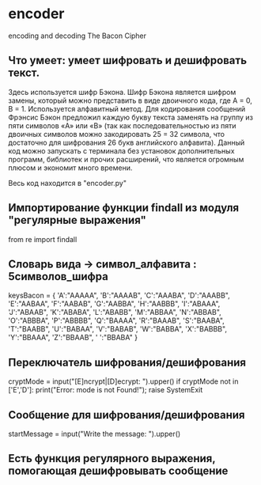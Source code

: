 # encoder
encoding and decoding The Bacon Cipher

## Что умеет: умеет шифровать и дешифровать текст.

Здесь используется шифр Бэкона. Шифр Бэкона является шифром замены, который можно представить в виде двоичного кода, где A = 0, B = 1. 
Используется алфавитный метод. Для кодирования сообщений Фрэнсис Бэкон предложил каждую букву текста заменять на группу из пяти символов «A» или «B» (так как последовательностью из пяти двоичных символов можно закодировать 25 = 32 символа, что достаточно для шифрования 26 букв английского алфавита).
Данный код можно запускать с терминала без установок дополнительных программ, библиотек и прочих расширений, что является огромным плюсом и экономит много времени.

Весь код находится в "encoder.py"

## Импортирование функции findall из модуля "регулярные выражения"
from re import findall
## Словарь вида → символ_алфавита : 5символов_шифра
keysBacon = {
    'A':"AAAAA", 'B':"AAAAB", 'C':"AAABA",
    'D':"AAABB", 'E':"AABAA", 'F':"AABAB",
    'G':"AABBA", 'H':"AABBB", 'I':"ABAAA",
    'J':"ABAAB", 'K':"ABABA", 'L':"ABABB",
    'M':"ABBAA", 'N':"ABBAB", 'O':"ABBBA",
    'P':"ABBBB", 'Q':"BAAAA", 'R':"BAAAB",
    'S':"BAABA", 'T':"BAABB", 'U':"BABAA",
    'V':"BABAB", 'W':"BABBA", 'X':"BABBB",
    'Y':"BBAAA", 'Z':"BBAAB", ' ':"BBABA"
}
## Переключатель шифрования/дешифрования
cryptMode = input("[E]ncrypt|[D]ecrypt: ").upper()
if cryptMode not in ['E','D']:
    print("Error: mode is not Found!"); raise SystemExit
## Сообщение для шифрования/дешифрования
startMessage = input("Write the message: ").upper()
## Есть функция регулярного выражения, помогающая дешифровывать сообщение


